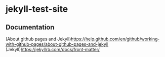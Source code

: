 # jekyll-test-site

## Documentation

(About github pages and Jekyll)<https://help.github.com/en/github/working-with-github-pages/about-github-pages-and-jekyll>
(Jekyll)<https://jekyllrb.com/docs/front-matter/>